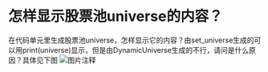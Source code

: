 # 怎样显示股票池universe的内容？

在代码单元里生成股票池universe，怎样显示它的内容？由set_universe生成的可以用print(universe)显示，但是由DynamicUniverse生成的不行，请问是什么原因？具体见下图
![图片注释](http://storage-uqer.datayes.com/58b00fa7c990c30057b94fa9/7d8e6f02-0927-11e7-9fa2-0242ac140004)